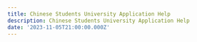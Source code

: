 ```yaml
---
title: Chinese Students University Application Help
description: Chinese Students University Application Help
date: '2023-11-05T21:00:00.000Z'
---
```



